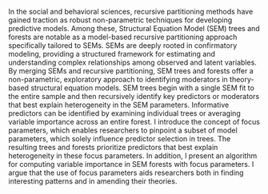 
In the social and behavioral sciences, recursive partitioning methods have gained traction as robust non-parametric techniques for developing predictive models. 
Among these, Structural Equation Model (SEM) trees and forests are notable as a model-based recursive partitioning approach specifically tailored to SEMs. 
SEMs are deeply rooted in confirmatory modeling, providing a structured framework for estimating and understanding complex relationships among observed and latent variables. 
By merging SEMs and recursive partitioning, SEM trees and forests offer a non-parametric, exploratory approach to identifying moderators in theory-based structural equation models. 
SEM trees begin with a single SEM fit to the entire sample and then recursively identify key predictors or moderators that best explain heterogeneity in the SEM parameters. 
Informative predictors can be identified by examining individual trees or averaging variable importance across an entire forest. 
I introduce the concept of focus parameters, which enables researchers to pinpoint a subset of model parameters, which solely influence predictor selection in trees. 
The resulting trees and forests prioritize predictors that best explain heterogeneity in these focus parameters. 
In addition, I present an algorithm for computing variable importance in SEM forests with focus parameters. 
I argue that the use of focus parameters aids researchers both in finding interesting patterns and in amending their theories.
